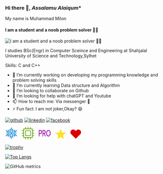 ### Hi there 👋, ***Assalamu Alaiqum****
My name is Muhammad Milon
#### I am a student and a noob problem solver 👨‍💻
![I am a student and a noob problem solver 👨‍💻](https://avatars.githubusercontent.com/u/137856681?s=400&u=1f9c53eb8213217d7947061af94ecaf5d18e0c48&v=4)

I studies BSc(Engr) in Computer Sceince and Engineering at Shahjalal University of Science and Technology,Sylhet

Skills: C and C++

- 🔭 I’m currently working on developing my programming knowledge and problem solving skills
- 🌱 I’m currently learning Data structure and Algorithm
- 👯 I’m looking to collaborate on Github 
- 🤔 I’m looking for help with chatGPT and Youtube 
- 📫 How to reach me: Via messenger 🤔 
- ⚡ Fun fact: I am not joker,Okay? 😄 


[<img src='https://cdn.jsdelivr.net/npm/simple-icons@3.0.1/icons/github.svg' alt='github' height='40'>](https://github.com/muhammadMilon)  [<img src='https://cdn.jsdelivr.net/npm/simple-icons@3.0.1/icons/linkedin.svg' alt='linkedin' height='40'>](https://www.linkedin.com/in/https://www.linkedin.com/in/muhammadmilon//)  [<img src='https://cdn.jsdelivr.net/npm/simple-icons@3.0.1/icons/facebook.svg' alt='facebook' height='40'>](https://www.facebook.com/https://www.facebook.com/milonvai143)  

<a href='https://archiveprogram.github.com/'><img src='https://raw.githubusercontent.com/acervenky/animated-github-badges/master/assets/acbadge.gif' width='40' height='40'></a> <a href='https://docs.github.com/en/developers'><img src='https://raw.githubusercontent.com/acervenky/animated-github-badges/master/assets/devbadge.gif' width='40' height='40'></a> <a href='https://github.com/pricing'><img src='https://raw.githubusercontent.com/acervenky/animated-github-badges/master/assets/pro.gif' width='40' height='40'></a> <a href='https://stars.github.com/'><img src='https://raw.githubusercontent.com/acervenky/animated-github-badges/master/assets/starbadge.gif' width='35' height='35'></a> <a href='https://docs.github.com/en/github/supporting-the-open-source-community-with-github-sponsors'><img src='https://raw.githubusercontent.com/acervenky/animated-github-badges/master/assets/sponsorbadge.gif' width='35' height='35'></a> 

[![trophy](https://github-profile-trophy.vercel.app/?username=muhammadMilon)](https://github.com/ryo-ma/github-profile-trophy)

[![Top Langs](https://github-readme-stats.vercel.app/api/top-langs/?username=muhammadMilon)](https://github.com/anuraghazra/github-readme-stats)

![GitHub metrics](https://metrics.lecoq.io/muhammadMilon)  
 
